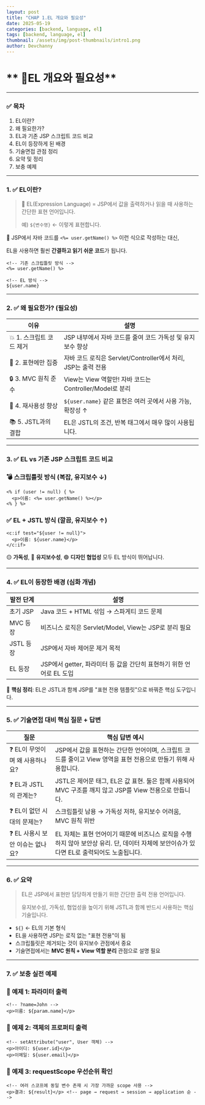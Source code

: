 ```yaml
---
layout: post
title: "CHAP 1.EL 개요와 필요성"
date: 2025-05-19
categories: [backend, language, el]
tags: [backend, language, el]
thumbnail: /assets/img/post-thumbnails/intro1.png
author: Devchanny
---
```



# ** 📌EL 개요와 필요성**
---

### ✅ 목차

1. EL이란?
2. 왜 필요한가?
3. EL과 기존 JSP 스크립트 코드 비교
4. EL이 등장하게 된 배경
5. 기술면접 관점 정리
6. 요약 및 정리
7. 보충 예제

---

### 1. ✅ EL이란?

> 📘 EL(Expression Language) = JSP에서 값을 출력하거나 읽을 때 사용하는 간단한 표현 언어입니다.
> 
> 
> 예) `${변수명}` ← 이렇게 표현합니다.
> 

🔎 JSP에서 자바 코드를 `<%= user.getName() %>` 이런 식으로 작성하는 대신,

EL을 사용하면 훨씬 **간결하고 읽기 쉬운 코드**가 됩니다.

```
<!-- 기존 스크립틀릿 방식 -->
<%= user.getName() %>

<!-- EL 방식 -->
${user.name}
```

---

### 2. ✅ 왜 필요한가? (필요성)

| 이유 | 설명 |
| --- | --- |
| 💥 1. 스크립트 코드 제거 | JSP 내부에서 자바 코드를 줄여 코드 가독성 및 유지보수 향상 |
| 🎨 2. 표현에만 집중 | 자바 코드 로직은 Servlet/Controller에서 처리, JSP는 출력 전용 |
| 🔒 3. MVC 원칙 준수 | View는 View 역할만! 자바 코드는 Controller/Model로 분리 |
| 🚀 4. 재사용성 향상 | `${user.name}` 같은 표현은 여러 곳에서 사용 가능, 확장성 ↑ |
| 📚 5. JSTL과의 결합 | EL은 JSTL의 조건, 반복 태그에서 매우 많이 사용됩니다. |

---

### 3. ✅ EL vs 기존 JSP 스크립트 코드 비교

### 💣 스크립틀릿 방식 (복잡, 유지보수 ↓)

```
<% if (user != null) { %>
  <p>이름: <%= user.getName() %></p>
<% } %>
```

### ✅ EL + JSTL 방식 (깔끔, 유지보수 ↑)

```
<c:if test="${user != null}">
  <p>이름: ${user.name}</p>
</c:if>
```

🟡 **가독성**, 🔵 **유지보수성**, 🟢 **디자인 협업성** 모두 EL 방식이 뛰어납니다.

---

### 4. ✅ EL이 등장한 배경 (심화 개념)

| 발전 단계 | 설명 |
| --- | --- |
| 초기 JSP | Java 코드 + HTML 섞임 → 스파게티 코드 문제 |
| MVC 등장 | 비즈니스 로직은 Servlet/Model, View는 JSP로 분리 필요 |
| JSTL 등장 | JSP에서 자바 제어문 제거 목적 |
| EL 등장 | JSP에서 getter, 파라미터 등 값을 간단히 표현하기 위한 언어로 EL 도입 |

🧠 **핵심 정리**: EL은 JSTL과 함께 JSP를 "표현 전용 템플릿"으로 바꿔준 핵심 도구입니다.

---

### 5. ✅ 기술면접 대비 핵심 질문 + 답변

| 질문 | 핵심 답변 예시 |
| --- | --- |
| ❓ EL이 무엇이며 왜 사용하나요? | JSP에서 값을 표현하는 간단한 언어이며, 스크립트 코드를 줄이고 View 영역을 표현 전용으로 만들기 위해 사용합니다. |
| ❓ EL과 JSTL의 관계는? | JSTL은 제어문 태그, EL은 값 표현. 둘은 함께 사용되어 MVC 구조를 깨지 않고 JSP를 View 전용으로 만듭니다. |
| ❓ EL이 없던 시대의 문제는? | 스크립틀릿 남용 → 가독성 저하, 유지보수 어려움, MVC 원칙 위반 |
| ❓ EL 사용시 보안 이슈는 없나요? | EL 자체는 표현 언어이기 때문에 비즈니스 로직을 수행하지 않아 보안상 유리. 단, 데이터 자체에 보안이슈가 있다면 EL로 출력되어도 노출됩니다. |

---

### 6. ✅ 요약

> EL은 JSP에서 표현만 담당하게 만들기 위한 간단한 출력 전용 언어입니다.
> 
> 
> 유지보수성, 가독성, 협업성을 높이기 위해 JSTL과 함께 반드시 사용하는 핵심 기술입니다.
> 
- `${}` ← EL의 기본 형식
- EL을 사용하면 JSP는 로직 없는 "표현 전용"이 됨
- 스크립틀릿은 제거되는 것이 유지보수 관점에서 중요
- 기술면접에서는 **MVC 원칙 + View 역할 분리** 관점으로 설명 필요

---

### 7. ✅ 보충 실전 예제

### 🔸 예제 1: 파라미터 출력

```
<!-- ?name=John -->
<p>이름: ${param.name}</p>
```

### 🔸 예제 2: 객체의 프로퍼티 출력

```
<!-- setAttribute("user", User 객체) -->
<p>아이디: ${user.id}</p>
<p>이메일: ${user.email}</p>
```

### 🔸 예제 3: requestScope 우선순위 확인

```
<!-- 여러 스코프에 동일 변수 존재 시 가장 가까운 scope 사용 -->
<p>결과: ${result}</p> <!-- page → request → session → application 순 -->
```
